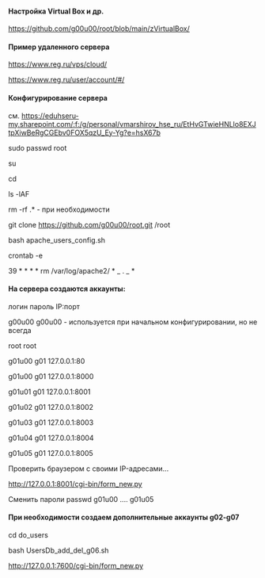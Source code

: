 #### Настройка Virtual Box и др.

https://github.com/g00u00/root/blob/main/zVirtualBox/

#### Пример удаленного сервера


https://www.reg.ru/vps/cloud/

https://www.reg.ru/user/account/#/



#### Конфигурирование сервера

см. https://eduhseru-my.sharepoint.com/:f:/g/personal/vmarshirov_hse_ru/EtHvGTwieHNLlo8EXJtpXiwBeRgCGEbv0FOX5qzU_Ey-Yg?e=hsX67b


sudo passwd root

su

cd

ls -lAF

 rm -rf .*  - при необходимости

git clone https://github.com/g00u00/root.git /root

bash apache_users_config.sh

crontab -e

39 * * * * rm /var/log/apache2/ * _ . _ * 

#### На сервера создаются аккаунты:

логин пароль IP:порт

g00u00 g00u00 - используется при начальном конфигурировании, но не всегда

root root

g01u00 g01  127.0.0.1:80

g01u00 g01  127.0.0.1:8000

g01u01 g01  127.0.0.1:8001

g01u02 g01  127.0.0.1:8002

g01u03 g01  127.0.0.1:8003

g01u04 g01  127.0.0.1:8004

g01u05 g01  127.0.0.1:8005

Проверить  браузером c своими IP-адресами...

http://127.0.0.1:8001/cgi-bin/form_new.py

Сменить пароли passwd g01u00  .... g01u05

#### При необходимости создаем дополнительные аккаунты g02-g07

cd do_users

bash UsersDb_add_del_g06.sh

http://127.0.0.1:7600/cgi-bin/form_new.py
